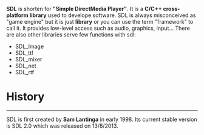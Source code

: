 **SDL** is shorten for **"Simple DirectMedia Player"**. It is a **C/C++ cross-platform library** used to develope software. SDL is always misconceived as "game engine" but it is just **library** or you can use the term "framework" to call it. It provides low-level access such as audio, graphics, input... There are also other libraries serve few functions with sdl:
- SDL_Image
- SDL_ttf
- SDL_mixer
- SDL_net
- SDL_rtf
# History
---
SDL is first created by **Sam Lantinga** in early 1998. Its current stable version is SDL 2.0 which was released on 13/8/2013. 